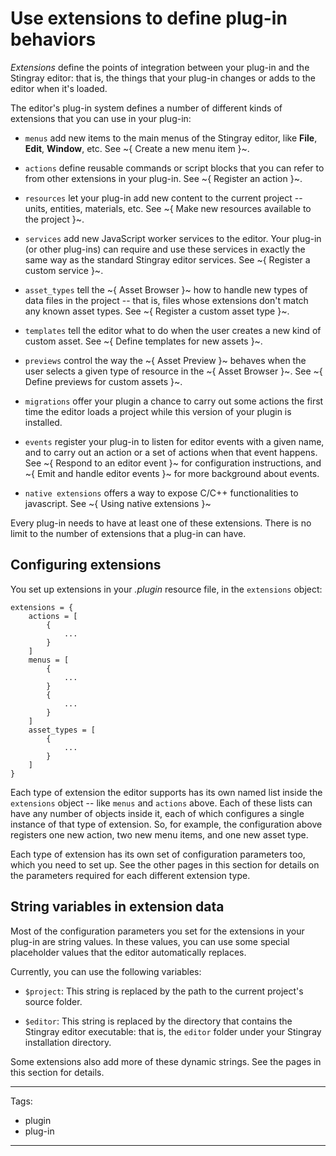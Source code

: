 # Use extensions to define plug-in behaviors

*Extensions* define the points of integration between your plug-in and the Stingray editor: that is, the things that your plug-in changes or adds to the editor when it's loaded.

The editor's plug-in system defines a number of different kinds of extensions that you can use in your plug-in:

-	`menus` add new items to the main menus of the Stingray editor, like **File**, **Edit**, **Window**, etc. See ~{ Create a new menu item }~.

-	`actions` define reusable commands or script blocks that you can refer to from other extensions in your plug-in. See ~{ Register an action }~.

-	`resources` let your plug-in add new content to the current project -- units, entities, materials, etc. See ~{ Make new resources available to the project }~.

-	`services` add new JavaScript worker services to the editor. Your plug-in (or other plug-ins) can require and use these services in exactly the same way as the standard Stingray editor services. See ~{ Register a custom service }~.

-	`asset_types` tell the ~{ Asset Browser }~ how to handle new types of data files in the project -- that is, files whose extensions don't match any known asset types. See ~{ Register a custom asset type }~.

-	`templates` tell the editor what to do when the user creates a new kind of custom asset. See ~{ Define templates for new assets }~.

-	`previews` control the way the ~{ Asset Preview }~ behaves when the user selects a given type of resource in the ~{ Asset Browser }~. See ~{ Define previews for custom assets }~.

-	`migrations` offer your plugin a chance to carry out some actions the first time the editor loads a project while this version of your plugin is installed.

-	`events` register your plug-in to listen for editor events with a given name, and to carry out an action or a set of actions when that event happens. See ~{ Respond to an editor event }~ for configuration instructions, and ~{ Emit and handle editor events }~ for more background about events.

-	`native extensions` offers a way to expose C/C++ functionalities to javascript. See ~{ Using native extensions }~

Every plug-in needs to have at least one of these extensions. There is no limit to the number of extensions that a plug-in can have.

## Configuring extensions

You set up extensions in your *.plugin* resource file, in the `extensions` object:

~~~{sjson}
extensions = {
	actions = [
		{
			...
		}
	]
	menus = [
		{
			...
		}
		{
			...
		}
	]
	asset_types = [
		{
			...
		}
	]
}
~~~

Each type of extension the editor supports has its own named list inside the `extensions` object -- like `menus` and `actions` above. Each of these lists can have any number of objects inside it, each of which configures a single instance of that type of extension. So, for example, the configuration above registers one new action, two new menu items, and one new asset type.

Each type of extension has its own set of configuration parameters too, which you need to set up. See the other pages in this section for details on the parameters required for each different extension type.

## String variables in extension data

Most of the configuration parameters you set for the extensions in your plug-in are string values. In these values, you can use some special placeholder values that the editor automatically replaces.

Currently, you can use the following variables:

-	`$project`: This string is replaced by the path to the current project's source folder.

-	`$editor`: This string is replaced by the directory that contains the Stingray editor executable: that is, the `editor` folder under your Stingray installation directory.

Some extensions also add more of these dynamic strings. See the pages in this section for details.

---
Tags:
-	plugin
-	plug-in
---
